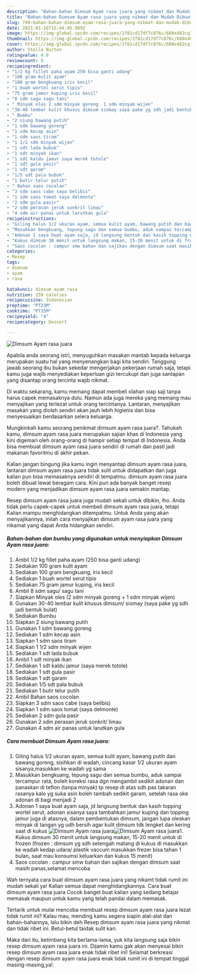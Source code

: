 ```yaml
---
description: "Bahan-bahan Dimsum Ayam rasa juara yang nikmat dan Mudah Dibuat"
title: "Bahan-bahan Dimsum Ayam rasa juara yang nikmat dan Mudah Dibuat"
slug: 749-bahan-bahan-dimsum-ayam-rasa-juara-yang-nikmat-dan-mudah-dibuat
date: 2021-01-16T15:44:45.989Z
image: https://img-global.cpcdn.com/recipes/1f81cd17df7c876c/680x482cq70/dimsum-ayam-rasa-juara-foto-resep-utama.jpg
thumbnail: https://img-global.cpcdn.com/recipes/1f81cd17df7c876c/680x482cq70/dimsum-ayam-rasa-juara-foto-resep-utama.jpg
cover: https://img-global.cpcdn.com/recipes/1f81cd17df7c876c/680x482cq70/dimsum-ayam-rasa-juara-foto-resep-utama.jpg
author: Stella Burton
ratingvalue: 4.8
reviewcount: 9
recipeingredient:
- "1/2 kg fillet paha ayam 250 bisa ganti udang"
- "100 gram kulit ayam"
- "100 gram bengkuang iris kecil"
- "1 buah wortel serut tipis"
- "75 gram jamur kuping iris kecil"
- "8 sdm sagu sagu tani"
- " Minyak oles 2 sdm minyak goreng  1 sdm minyak wijen"
- "30-40 lembar kulit khusus dimsum siomay saya pake yg sdh jadi bentuk bulat"
- " Bumbu"
- "2 siung bawang putih"
- "1 sdm bawang goreng"
- "1 sdm kecap asin"
- "1 sdm saos tiram"
- "1 1/2 sdm minyak wijen"
- "1 sdt lada bubuk"
- "1 sdt minyak ikan"
- "1 sdt kaldu jamur saya merek totole"
- "1 sdt gula pasir"
- "1 sdt garam"
- "1/5 sdt pala bubuk"
- "1 butir telur putih"
- " Bahan saos cocolan"
- "3 sdm saos cabe saya belibis"
- "1 sdm saos tomat saya delmonte"
- "2 sdm gula pasir"
- "2 sdm perasan jeruk sonkrit limau"
- "4 sdm air panas untuk larutkan gula"
recipeinstructions:
- "Giling halus 1/2 ukuran ayam, semua kulit ayam, bawang putih dan bawang goreng, sisihkan di wadah, cincang kasar 1/2 ukuran ayam sisanya,masukkan ke wadah yg sama"
- "Masukkan bengkuang, tepung sagu dan semua bumbu, aduk sampai tercampur rata, boleh koreksi rasa dgn mengambil sedikit adonan dan panaskan di teflon (tanpa minyak) tp resep di atas sdh pas takaran rasanya kalo yg suka asin boleh tambah sedikit garam, setelah rasa oke adonan di bagi menjadi 2"
- "Adonan 1 saya buat ayam saja, jd langsung bentuk dan kasih topping wortel serut, adonan sisanya saya tambahkan jamur kuping dan topping jamur juga di atasnya, dalam pembentukan dimsum, jangan lupa oleskan minyak di tangan yg udh bersih agar kulit dimsum tdk lengket dan kering saat di kukus"
- "Kukus dimsum 30 menit untuk langsung makan, 15-20 menit untuk di frozen (frozen : dimsum yg sdh setengah matang di kukus di masukkan ke wadah kedap udara/ plastik vaccum masukkan frezer bisa tahan 1 bulan, saat mau konsumsi keluarkan dan kukus 15 menit)"
- "Saos cocolan : campur smw bahan dan sajikan dengan dimsum saat masih panas,selamat mencoba"
categories:
- Resep
tags:
- dimsum
- ayam
- rasa

katakunci: dimsum ayam rasa 
nutrition: 259 calories
recipecuisine: Indonesian
preptime: "PT23M"
cooktime: "PT35M"
recipeyield: "4"
recipecategory: Dessert

---
```



![Dimsum Ayam rasa juara](https://img-global.cpcdn.com/recipes/1f81cd17df7c876c/680x482cq70/dimsum-ayam-rasa-juara-foto-resep-utama.jpg)

Apabila anda seorang istri, menyuguhkan masakan mantab kepada keluarga merupakan suatu hal yang menyenangkan bagi kita sendiri. Tanggung jawab seorang ibu bukan sekedar mengerjakan pekerjaan rumah saja, tetapi kamu juga wajib menyediakan keperluan gizi tercukupi dan juga santapan yang disantap orang tercinta wajib nikmat.

Di waktu  sekarang, kamu memang dapat membeli olahan siap saji tanpa harus capek memasaknya dulu. Namun ada juga mereka yang memang mau menyajikan yang terlezat untuk orang tercintanya. Lantaran, menyajikan masakan yang diolah sendiri akan jauh lebih higienis dan bisa menyesuaikan berdasarkan selera keluarga. 



Mungkinkah kamu seorang penikmat dimsum ayam rasa juara?. Tahukah kamu, dimsum ayam rasa juara merupakan sajian khas di Indonesia yang kini digemari oleh orang-orang di hampir setiap tempat di Indonesia. Anda bisa membuat dimsum ayam rasa juara sendiri di rumah dan pasti jadi makanan favoritmu di akhir pekan.

Kalian jangan bingung jika kamu ingin menyantap dimsum ayam rasa juara, lantaran dimsum ayam rasa juara tidak sulit untuk didapatkan dan juga kalian pun bisa memasaknya sendiri di tempatmu. dimsum ayam rasa juara boleh dibuat lewat beragam cara. Kini pun ada banyak banget resep modern yang menjadikan dimsum ayam rasa juara semakin mantap.

Resep dimsum ayam rasa juara juga mudah sekali untuk dibikin, lho. Anda tidak perlu capek-capek untuk membeli dimsum ayam rasa juara, tetapi Kalian mampu menghidangkan ditempatmu. Untuk Anda yang akan menyajikannya, inilah cara menyajikan dimsum ayam rasa juara yang nikamat yang dapat Anda hidangkan sendiri.

<!--inarticleads1-->

##### Bahan-bahan dan bumbu yang digunakan untuk menyiapkan Dimsum Ayam rasa juara:

1. Ambil 1/2 kg fillet paha ayam (250 bisa ganti udang)
1. Sediakan 100 gram kulit ayam
1. Sediakan 100 gram bengkuang, iris kecil
1. Sediakan 1 buah wortel serut tipis
1. Sediakan 75 gram jamur kuping, iris kecil
1. Ambil 8 sdm sagu/ sagu tani
1. Siapkan  Minyak oles (2 sdm minyak goreng + 1 sdm minyak wijen)
1. Gunakan 30-40 lembar kulit khusus dimsum/ siomay (saya pake yg sdh jadi bentuk bulat)
1. Sediakan  Bumbu
1. Siapkan 2 siung bawang putih
1. Gunakan 1 sdm bawang goreng
1. Sediakan 1 sdm kecap asin
1. Siapkan 1 sdm saos tiram
1. Siapkan 1 1/2 sdm minyak wijen
1. Sediakan 1 sdt lada bubuk
1. Ambil 1 sdt minyak ikan
1. Sediakan 1 sdt kaldu jamur (saya merek totole)
1. Sediakan 1 sdt gula pasir
1. Sediakan 1 sdt garam
1. Sediakan 1/5 sdt pala bubuk
1. Sediakan 1 butir telur putih
1. Ambil  Bahan saos cocolan
1. Siapkan 3 sdm saos cabe (saya belibis)
1. Siapkan 1 sdm saos tomat (saya delmonte)
1. Sediakan 2 sdm gula pasir
1. Gunakan 2 sdm perasan jeruk sonkrit/ limau
1. Gunakan 4 sdm air panas untuk larutkan gula




<!--inarticleads2-->

##### Cara membuat Dimsum Ayam rasa juara:

1. Giling halus 1/2 ukuran ayam, semua kulit ayam, bawang putih dan bawang goreng, sisihkan di wadah, cincang kasar 1/2 ukuran ayam sisanya,masukkan ke wadah yg sama
1. Masukkan bengkuang, tepung sagu dan semua bumbu, aduk sampai tercampur rata, boleh koreksi rasa dgn mengambil sedikit adonan dan panaskan di teflon (tanpa minyak) tp resep di atas sdh pas takaran rasanya kalo yg suka asin boleh tambah sedikit garam, setelah rasa oke adonan di bagi menjadi 2
1. Adonan 1 saya buat ayam saja, jd langsung bentuk dan kasih topping wortel serut, adonan sisanya saya tambahkan jamur kuping dan topping jamur juga di atasnya, dalam pembentukan dimsum, jangan lupa oleskan minyak di tangan yg udh bersih agar kulit dimsum tdk lengket dan kering saat di kukus
<img src="//assets-global.cpcdn.com/assets/icons/button_play-2c75c40dde080a61004c1f40b05d8f140eaff45d7e9e6481dc71c63d2e7c4909.png" alt="Dimsum Ayam rasa juara"><img src="//assets-global.cpcdn.com/assets/icons/button_play-2c75c40dde080a61004c1f40b05d8f140eaff45d7e9e6481dc71c63d2e7c4909.png" alt="Dimsum Ayam rasa juara">1. Kukus dimsum 30 menit untuk langsung makan, 15-20 menit untuk di frozen (frozen : dimsum yg sdh setengah matang di kukus di masukkan ke wadah kedap udara/ plastik vaccum masukkan frezer bisa tahan 1 bulan, saat mau konsumsi keluarkan dan kukus 15 menit)
1. Saos cocolan : campur smw bahan dan sajikan dengan dimsum saat masih panas,selamat mencoba




Wah ternyata cara buat dimsum ayam rasa juara yang nikamt tidak rumit ini mudah sekali ya! Kalian semua dapat menghidangkannya. Cara buat dimsum ayam rasa juara Cocok banget buat kalian yang sedang belajar memasak maupun untuk kamu yang telah pandai dalam memasak.

Tertarik untuk mulai mencoba membuat resep dimsum ayam rasa juara lezat tidak rumit ini? Kalau mau, mending kamu segera siapin alat-alat dan bahan-bahannya, lalu bikin deh Resep dimsum ayam rasa juara yang nikmat dan tidak ribet ini. Betul-betul taidak sulit kan. 

Maka dari itu, ketimbang kita berlama-lama, yuk kita langsung saja bikin resep dimsum ayam rasa juara ini. Dijamin kamu gak akan menyesal bikin resep dimsum ayam rasa juara enak tidak ribet ini! Selamat berkreasi dengan resep dimsum ayam rasa juara enak tidak rumit ini di tempat tinggal masing-masing,ya!.

